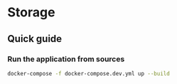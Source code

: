 # Storage

## Quick guide


### Run the application from sources

```bash
docker-compose -f docker-compose.dev.yml up --build
```


